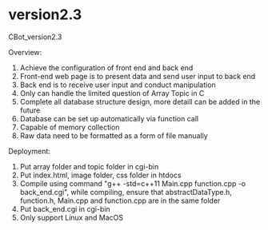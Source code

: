 # version2.3
CBot_version2.3

Overview:

1. Achieve the configuration of front end and back end
2. Front-end web page is to present data and send user input to back end
3. Back end is to receive user input and conduct manipulation
4. Only can handle the limited question of Array Topic in C
5. Complete all database structure design, more detaill can be added in the future
6. Database can be set up automatically via function call
7. Capable of memory collection
8. Raw data need to be formatted as a form of file manually

Deployment:
1. Put array folder and topic folder in cgi-bin 
2. Put index.html, image folder, css folder in htdocs
3. Compile using command "g++ -std=c++11 Main.cpp function.cpp -o back_end.cgi", while compiling, ensure that abstractDataType.h, function.h, Main.cpp and function.cpp are in the same folder
4. Put back_end.cgi in cgi-bin
5. Only support Linux and MacOS
